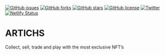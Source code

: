 [![GitHub issues](https://img.shields.io/github/issues/KOSASIH/ARTICHS)](https://github.com/KOSASIH/ARTICHS/issues)
[![GitHub forks](https://img.shields.io/github/forks/KOSASIH/ARTICHS)](https://github.com/KOSASIH/ARTICHS/network)
[![GitHub stars](https://img.shields.io/github/stars/KOSASIH/ARTICHS)](https://github.com/KOSASIH/ARTICHS/stargazers)
[![GitHub license](https://img.shields.io/github/license/KOSASIH/ARTICHS)](https://github.com/KOSASIH/ARTICHS/blob/main/LICENSE)
[![Twitter](https://img.shields.io/twitter/url?style=social&url=https%3A%2F%2Fmobile.twitter.com%2FKosasihg88G)](https://twitter.com/intent/tweet?text=Wow:&url=https%3A%2F%2Fgithub.com%2FKOSASIH%2FARTICHS)
[![Netlify Status](https://api.netlify.com/api/v1/badges/64b4ce36-42e3-4ee9-98af-0eed47a1a080/deploy-status)](https://app.netlify.com/sites/artichs/deploys)
# ARTICHS
Collect, sell, trade and play with the most exclusive NFT’s
